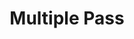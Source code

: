 ---
title: "Multiple Pass"

categories: ['']

tags: ['Multiple', 'Pass']

arwords: 'متكررة المرور'

arexps: []

enwords: ['Multiple Pass']

enexps: []

arlexicons: 'ك'

enlexicons: 'M'

authors: ['Ruqayya Roshdy']

translators: ['X']

citations: 'تطبيقات أساسية في المعالجة الآلية للغة العربية'

sources: 'مركز الملك عبدالله بن عبدالعزيز الدولي لخدمة اللغة العربية'

slug: ""
---